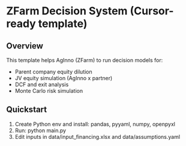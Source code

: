 ZFarm Decision System (Cursor-ready template)
============================================

Overview
--------
This template helps AgInno (ZFarm) to run decision models for:
- Parent company equity dilution
- JV equity simulation (AgInno x partner)
- DCF and exit analysis
- Monte Carlo risk simulation

Quickstart
----------
1. Create Python env and install: pandas, pyyaml, numpy, openpyxl
2. Run: python main.py
3. Edit inputs in data/input_financing.xlsx and data/assumptions.yaml

